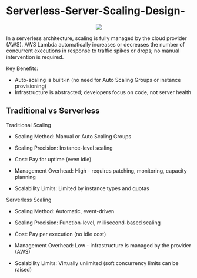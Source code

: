 ﻿# Serverless-Server-Scaling-Design-
<p align="center">
<img src="https://i.imgur.com/Gp1wnwU.png">
</p>

In a serverless architecture, scaling is fully managed by the cloud provider (AWS). AWS Lambda automatically increases or decreases the number of concurrent executions in response to traffic spikes or drops; no manual intervention is required.

Key Benefits:
- Auto-scaling is built-in (no need for Auto Scaling Groups or instance provisioning)
- Infrastructure is abstracted; developers focus on code, not server health

<h2> Traditional vs Serverless</h2> 

Traditional Scaling

- Scaling Method: Manual or Auto Scaling Groups

- Scaling Precision: Instance-level scaling 

- Cost: Pay for uptime (even idle)

- Management Overhead: High - requires patching, monitoring, capacity planning

- Scalability Limits: Limited by instance types and quotas 

Serverless Scaling

- Scaling Method: Automatic, event-driven

- Scaling Precision: Function-level, millisecond-based scaling 

- Cost: Pay per execution (no idle cost)

- Management Overhead: Low - infrastructure is managed by the provider (AWS)

- Scalability Limits: Virtually unlimited (soft concurrency limits can be raised)


